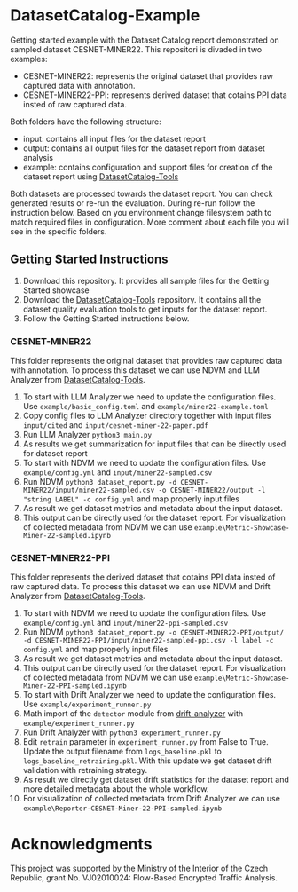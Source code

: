 # DatasetCatalog-Example
Getting started example with the Dataset Catalog report demonstrated on sampled dataset CESNET-MINER22. This repositori is divaded in two examples:
* CESNET-MINER22: represents the original dataset that provides raw captured data with annotation.
* CESNET-MINER22-PPI: represents derived dataset that cotains PPI data insted of raw captured data.

Both folders have the following structure:
* input: contains all input files for the dataset report
* output: contains all output files for the dataset report from dataset analysis
* example: contains configuration and support files for creation of the dataset report using [DatasetCatalog-Tools](https://github.com/FETA-Project/DatasetCatalog-Tools)

Both datasets are processed towards the dataset report. You can check generated results or re-run the evaluation. During re-run follow the instruction below. Based on you environment change filesystem path to match required files in configuration. More comment about each file you will see in the specific folders.

## Getting Started Instructions
1. Download this repository. It provides all sample files for the Getting Started showcase
2. Download the [DatasetCatalog-Tools](https://github.com/FETA-Project/DatasetCatalog-Tools) repository. It contains all the dataset quality evaluation tools to get inputs for the dataset report.
3. Follow the Getting Started instructions below.

### CESNET-MINER22
This folder represents the original dataset that provides raw captured data with annotation. To process this dataset we can use NDVM and LLM Analyzer from [DatasetCatalog-Tools](https://github.com/FETA-Project/DatasetCatalog-Tools). 
1. To start with LLM Analyzer we need to update the configuration files. Use `example/basic_config.toml` and `example/miner22-example.toml`
2. Copy config files to LLM Analyzer directory together with input files `input/cited` and `input/cesnet-miner-22-paper.pdf` 
3. Run LLM Analyzer `python3 main.py`
4. As results we get summarization for input files that can be directly used for dataset report
5. To start with NDVM we need to update the configuration files. Use `example/config.yml` and `input/miner22-sampled.csv`
6. Run NDVM `python3 dataset_report.py -d CESNET-MINER22/input/miner22-sampled.csv -o CESNET-MINER22/output -l "string LABEL" -c config.yml` and map properly input files
7. As result we get dataset metrics and metadata about the input dataset.
8. This output can be directly used for the dataset report. For visualization of collected metadata from NDVM we can use `example\Metric-Showcase-Miner-22-sampled.ipynb`
   
### CESNET-MINER22-PPI
This folder represents the derived dataset that cotains PPI data insted of raw captured data. To process this dataset we can use NDVM and Drift Analyzer from [DatasetCatalog-Tools](https://github.com/FETA-Project/DatasetCatalog-Tools). 
1. To start with NDVM we need to update the configuration files. Use `example/config.yml` and `input/miner22-ppi-sampled.csv`
2. Run NDVM `python3 dataset_report.py -o CESNET-MINER22-PPI/output/ -d CESNET-MINER22-PPI/input/miner22-sampled-ppi.csv -l label -c config.yml` and map properly input files
3. As result we get dataset metrics and metadata about the input dataset.
4. This output can be directly used for the dataset report. For visualization of collected metadata from NDVM we can use `example\Metric-Showcase-Miner-22-PPI-sampled.ipynb`
5. To start with Drift Analyzer we need to update the configuration files. Use `example/experiment_runner.py`
6. Math import of the `detector` module from [drift-analyzer](https://github.com/FETA-Project/DatasetCatalog-Tools/tree/main/drift-analyzer) with `example/experiment_runner.py`
7. Run Drift Analyzer with `python3 experiment_runner.py`
8. Edit `retrain` parameter in `experiment_runner.py` from False to True. Update the output filename from `logs_baseline.pkl` to `logs_baseline_retraining.pkl`. With this update we get dataset drift validation with retraining strategy.
9. As result we directly get dataset drift statistics for the dataset report and more detailed metadata about the whole workflow.
10. For visualization of collected metadata from Drift Analyzer we can use `example\Reporter-CESNET-Miner-22-PPI-sampled.ipynb`

# Acknowledgments
This project was supported by the Ministry of the Interior of the Czech Republic, grant No. VJ02010024: Flow-Based Encrypted Traffic Analysis.

